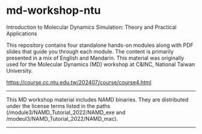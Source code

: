 # md-workshop-ntu
Introduction to Molecular Dynamics Simulation: Theory and Practical Applications 

This repository contains four standalone hands-on modules along with PDF slides that guide you through each module. The content is primarily presented in a mix of English and Mandarin. This material was originally used for the Molecular Dynamics (MD) workshop at C&INC, National Taiwan University.

https://course.cc.ntu.edu.tw/202407/course/course4.html

-------------------------------------------------------------

This MD workshop material includes NAMD binaries. 
They are distributed under the license terms listed in the paths 
(/module3/NAMD_Tutorial_2022/NAMD_exe and /modeul3/NAMD_Tutorial_2022/NAMD_mac).

-------------------------------------------------------------
